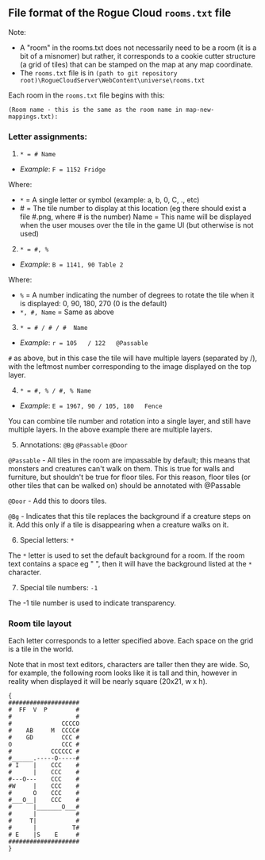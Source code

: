 ## File format of the Rogue Cloud `rooms.txt` file

Note:
- A "room" in the rooms.txt does not necessarily need to be a room (it is a bit of a misnomer) but rather, it corresponds to a cookie cutter structure (a grid of tiles) that can be stamped on the map at any map coordinate.
- The `rooms.txt` file is in `(path to git repository root)\RogueCloudServer\WebContent\universe\rooms.txt`

Each room in the `rooms.txt` file begins with this:
```
(Room name - this is the same as the room name in map-new-mappings.txt):
```


### Letter assignments:

1) `* = # Name`

* *Example*: `F = 1152 Fridge`

Where:
* `*` = A single letter or symbol (example: a, b, 0, C, ., etc)
* \# = The tile number to display at this location (eg there should exist a file #.png, where # is the number)
Name = This name will be displayed when the user mouses over the tile in the game UI (but otherwise is not used)

2) `* = #, %`

* *Example*: `B = 1141, 90 Table 2`

Where:
* `%` = A number indicating the number of degrees to rotate the tile when it is displayed: 0, 90, 180, 270 (0 is the default)
* `*, #, Name` = Same as above

3) `* = # / # / #  Name`

* *Example*: `r = 105	/ 122	@Passable`

`#` as above, but in this case the tile will have multiple layers (separated by /), with the leftmost number corresponding to the image displayed on the top layer.

4) `* = #, % / #, %	Name`

* *Example*: `E = 1967, 90 / 105, 180 	Fence`

You can combine tile number and rotation into a single layer, and still have multiple layers. In the above example there are multiple layers.

5) Annotations: `@Bg` 	`@Passable` `@Door`

`@Passable` - All tiles in the room are impassable by default; this means that monsters and creatures can't walk on them. This is true for walls and furniture, but shouldn't be true for floor tiles. For this reason, floor tiles (or other tiles that can be walked on) should be annotated with @Passable

`@Door` - Add this to doors tiles.

`@Bg` - Indicates that this tile replaces the background if a creature steps on it. Add this only if a tile is disappearing when a creature walks on it.

6) Special letters: `*`

The `*` letter is used to set the default background for a room. If the room text contains a space eg " ", then it will have the background listed at the `*` character.

7) Special tile numbers: `-1`

The -1 tile number is used to indicate transparency. 


### Room tile layout

Each letter corresponds to a letter specified above. Each space on the grid is a tile in the world. 

Note that in most text editors, characters are taller then they are wide. So, for example, the following room looks like it is tall and thin, however in reality when displayed it will be nearly square (20x21, w x h).

```
{ 
####################
#  FF  V  P        #
#                  #
#              CCCCO
#    AB     M  CCCC#
#    GD        CCC #
O              CCC #
#           CCCCCC #
#______.-----O-----#
# I    |    CCC    #
#      |    CCC    #
#---O---    CCC    #
#W     |    CCC    #
#      O    CCC    #
#___O__|    CCC    #
#      |_______O___#
#      |           #
#     T|           #
#      |          T#
# E    |S    E     #
####################
}
```
